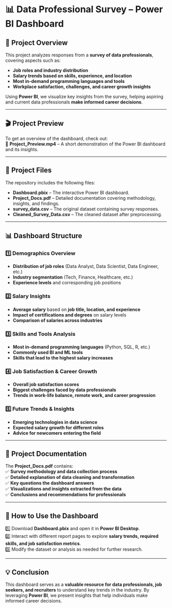 # 📊 **Data Professional Survey – Power BI Dashboard**  

## 📌 **Project Overview**  
This project analyzes responses from a **survey of data professionals**, covering aspects such as:  
- **Job roles and industry distribution**  
- **Salary trends based on skills, experience, and location**  
- **Most in-demand programming languages and tools**  
- **Workplace satisfaction, challenges, and career growth insights**  

Using **Power BI**, we visualize key insights from the survey, helping aspiring and current data professionals **make informed career decisions**.  

---

## 🎬 **Project Preview**  
To get an overview of the dashboard, check out:  
📂 **Project_Preview.mp4** – A short demonstration of the Power BI dashboard and its insights.  

---

## 📂 **Project Files**  
The repository includes the following files:  

- **Dashboard.pbix** – The interactive Power BI dashboard.  
- **Project_Docs.pdf** – Detailed documentation covering methodology, insights, and findings.  
- **survey_data.csv** – The original dataset containing survey responses.  
- **Cleaned_Survey_Data.csv** – The cleaned dataset after preprocessing.  

---

## 📊 **Dashboard Structure**  

### 1️⃣ **Demographics Overview**  
- **Distribution of job roles** (Data Analyst, Data Scientist, Data Engineer, etc.)  
- **Industry segmentation** (Tech, Finance, Healthcare, etc.)  
- **Experience levels** and corresponding job positions  

### 2️⃣ **Salary Insights**  
- **Average salary** based on **job title, location, and experience**  
- **Impact of certifications and degrees** on salary levels  
- **Comparison of salaries across industries**  

### 3️⃣ **Skills and Tools Analysis**  
- **Most in-demand programming languages** (Python, SQL, R, etc.)  
- **Commonly used BI and ML tools**  
- **Skills that lead to the highest salary increases**  

### 4️⃣ **Job Satisfaction & Career Growth**  
- **Overall job satisfaction scores**  
- **Biggest challenges faced by data professionals**  
- **Trends in work-life balance, remote work, and career progression**  

### 5️⃣ **Future Trends & Insights**  
- **Emerging technologies in data science**  
- **Expected salary growth for different roles**  
- **Advice for newcomers entering the field**  

---

## 📖 **Project Documentation**  
The **Project_Docs.pdf** contains:  
✅ **Survey methodology and data collection process**  
✅ **Detailed explanation of data cleaning and transformation**  
✅ **Key questions the dashboard answers**  
✅ **Visualizations and insights extracted from the data**  
✅ **Conclusions and recommendations for professionals**  

---

## 🚀 **How to Use the Dashboard**  
1️⃣ Download **Dashboard.pbix** and open it in **Power BI Desktop**.  
2️⃣ Interact with different report pages to explore **salary trends, required skills, and job satisfaction metrics**.  
3️⃣ Modify the dataset or analysis as needed for further research.  

---

## 💡 **Conclusion**  
This dashboard serves as a **valuable resource for data professionals, job seekers, and recruiters** to understand key trends in the industry. By leveraging **Power BI**, we present insights that help individuals make informed career decisions.  
